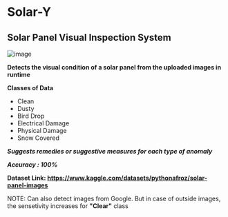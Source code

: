 # Solar-Y

## Solar Panel Visual Inspection System

![image](https://github.com/MainakRepositor/SolarY/assets/64016811/30b1b72b-f4b9-41ec-9f89-a0e1306972af)

**Detects the visual condition of a solar panel from the uploaded images in runtime**

**Classes of Data**
- Clean
- Dusty
- Bird Drop
- Electrical Damage
- Physical Damage
- Snow Covered

***Suggests remedies or suggestive measures for each type of anomaly***

***Accuracy : 100%***

**Dataset Link: https://www.kaggle.com/datasets/pythonafroz/solar-panel-images**

NOTE: Can also detect images from Google. But in case of outside images, the sensetivity increases for **"Clear"** class

